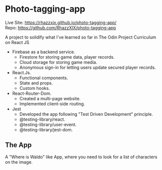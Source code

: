# Photo-tagging-app

Live Site: https://rhazzxix.github.io/photo-tagging-app/  
Repo: https://github.com/RhazzXIX/photo-tagging-app

A project to solidify what I've learned so far in The Odin Project Curriculum on React JS

- Firebase as a backend service.
  - Firestore for storing game data, player records.
  - Cloud storage for storing game media.
  - Anonymous sign-in for letting users update secured player records.
- React.Js.
  - Functional components.
  - State and props.
  - Custom hooks.
- React-Router-Dom.
  - Created a multi-page website.
  - Implemented client-side routing.
- Jest
  - Developed the app following "Test Driven Development" principle.
  - @testing-library/react.
  - @testing-library/user-event.
  - @testing-library/jest-dom.
  
## The App

A "Where is Waldo" like App, where you need to look for a list of characters on the image.